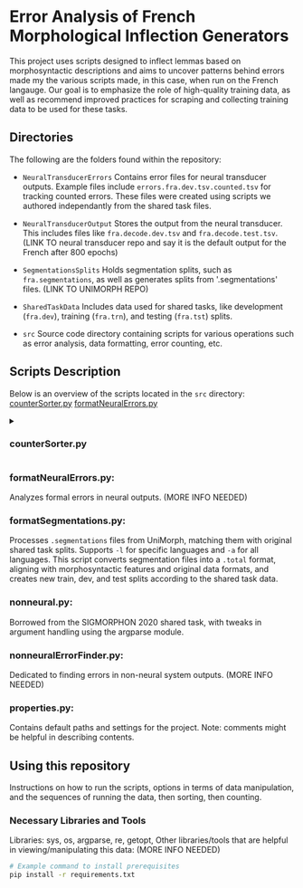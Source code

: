 # Error Analysis of French Morphological Inflection Generators

This project uses scripts designed to inflect lemmas based on morphosyntactic descriptions and aims to uncover patterns behind errors made my the various scripts made, in this case, when run on the French langauge. Our goal is to emphasize the role of high-quality training data, as well as recommend improved practices for scraping and collecting training data to be used for these tasks.

## Directories

The following are the folders found within the repository:

- `NeuralTransducerErrors`
Contains error files for neural transducer outputs. Example files include `errors.fra.dev.tsv.counted.tsv` for tracking counted errors. These files were created using scripts we authored independantly from the shared task files.

- `NeuralTransducerOutput`
Stores the output from the neural transducer. This includes files like `fra.decode.dev.tsv` and `fra.decode.test.tsv`. (LINK TO neural transducer repo and say it is the default output for the French after 800 epochs)

- `SegmentationsSplits`
Holds segmentation splits, such as `fra.segmentations`, as well as generates splits from '.segmentations' files. (LINK TO UNIMORPH REPO) 

- `SharedTaskData`
Includes data used for shared tasks, like development (`fra.dev`), training (`fra.trn`), and testing (`fra.tst`) splits.

- `src`
Source code directory containing scripts for various operations such as error analysis, data formatting, error counting, etc.

## Scripts Description

Below is an overview of the scripts located in the `src` directory:
[counterSorter.py](#counterSorter)
[formatNeuralErrors.py](#formatNeuralErrors)

<a name="counterSorter"></a>
<details><summary><h3>counterSorter.py</h3></summary>
 
 >For a given file, either counts or sorts it and places the output in `CounterSorterOutput` by default.
 >- If you are sorting, include an `s` or the word `sort` after the specified file.
 >- If you are counting, include a `c` or the word `count` after the specified file.
 >
 >For either option, you may:
 >- Specify a designated output file using the `-d` or `--dest` flag.
 >- Specify a sorting function using the `-m` or `--method` flag and a key from the `SORT_FUNCTIONS` dictionary in `properties.py`.
 >- Invert the sort direction using the `-r` or `--reverse` flag.
 >- Ignore the header of the file using the `-s` or `--skip` flag and a number of lines to skip.

</details>

<a name="formatNeuralErrors"></a>
### formatNeuralErrors.py:


Analyzes formal errors in neural outputs. (MORE INFO NEEDED)

### formatSegmentations.py: 

Processes `.segmentations` files from UniMorph, matching them with original shared task splits. Supports `-l` for specific languages and `-a` for all languages. This script converts segmentation files into a `.total` format, aligning with morphosyntactic features and original data formats, and creates new train, dev, and test splits according to the shared task data.

### nonneural.py:

 Borrowed from the SIGMORPHON 2020 shared task, with tweaks in argument handling using the argparse module.

### nonneuralErrorFinder.py:

 Dedicated to finding errors in non-neural system outputs. (MORE INFO NEEDED)

### properties.py:

 Contains default paths and settings for the project. Note: comments might be helpful in describing contents.

## Using this repository

Instructions on how to run the scripts, options in terms of data manipulation, and the sequences of running the data, then sorting, then counting.

### Necessary Libraries and Tools

Libraries: sys, os, argparse, re, getopt, 
Other libraries/tools that are helpful in viewing/manipulating this data: (MORE INFO NEEDED)

```bash
# Example command to install prerequisites
pip install -r requirements.txt
